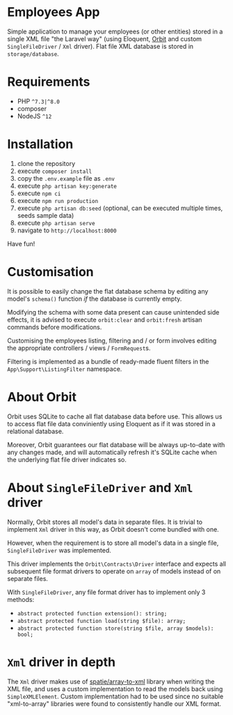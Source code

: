 Employees App
=============
Simple application to manage your employees (or other entities) stored in a single XML file "the Laravel way"
(using Eloquent, <a href="https://github.com/ryangjchandler/orbit" target="_blank">Orbit</a> and custom `SingleFileDriver` / `Xml` driver).
Flat file XML database is stored in `storage/database`.

Requirements
============
- PHP `^7.3|^8.0`
- composer
- NodeJS `^12`

Installation
============
1. clone the repository
2. execute `composer install`
3. copy the `.env.example` file as `.env`
4. execute `php artisan key:generate`
5. execute `npm ci`
6. execute `npm run production`
7. execute `php artisan db:seed` (optional, can be executed multiple times, seeds sample data)
8. execute `php artisan serve`
9. navigate to `http://localhost:8000`

Have fun!

Customisation
=============
It is possible to easily change the flat database schema by editing any model's `schema()` function *if* the database is currently empty.

Modifying the schema with some data present can cause unintended side effects, it is advised to execute `orbit:clear` and `orbit:fresh` artisan commands before modifications.

Customising the employees listing, filtering and / or form involves editing the appropriate controllers / views / `FormRequest`s.

Filtering is implemented as a bundle of ready-made fluent filters in the `App\Support\ListingFilter` namespace.

About Orbit
===========
Orbit uses SQLite to cache all flat database data before use. This allows us to access flat file data conviniently using Eloquent as
if it was stored in a relational database.

Moreover, Orbit guarantees our flat database will be always up-to-date with any changes made, and will automatically refresh it's SQLite cache
when the underlying flat file driver indicates so.

About `SingleFileDriver` and `Xml` driver
=========================================
Normally, Orbit stores all model's data in separate files. It is trivial to implement `Xml` driver in this way, as Orbit doesn't come bundled with one.

However, when the requirement is to store all model's data in a single file, `SingleFileDriver` was implemented.

This driver implements the `Orbit\Contracts\Driver` interface and expects all subsequent file format drivers to operate on `array` of models
instead of on separate files.

With `SingleFileDriver`, any file format driver has to implement only 3 methods:
- `abstract protected function extension(): string;`
- `abstract protected function load(string $file): array;`
- `abstract protected function store(string $file, array $models): bool;`

`Xml` driver in depth
=====================
The `Xml` driver makes use of <a href="https://github.com/spatie/array-to-xml" target="_blank">spatie/array-to-xml</a> library when writing the XML
file, and uses a custom implementation to read the models back using `SimpleXMLElement`. Custom implementation had to be used since no suitable "xml-to-array" libraries were found to consistently handle our XML format.